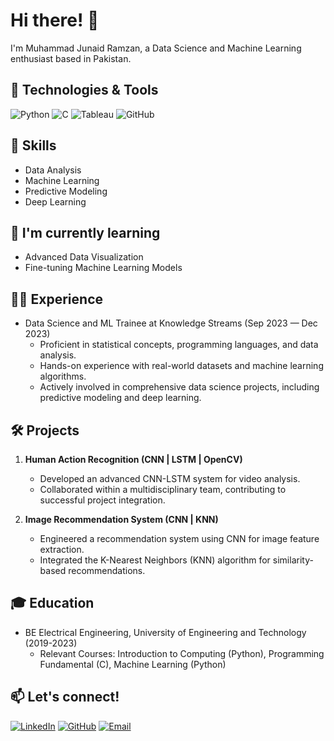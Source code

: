 # Hi there! 👋

I'm Muhammad Junaid Ramzan, a Data Science and Machine Learning enthusiast based in Pakistan.

## 🔧 Technologies & Tools

![Python](https://img.shields.io/badge/-Python-3776AB?style=flat-square&logo=python&logoColor=white)
![C](https://img.shields.io/badge/-C-00599C?style=flat-square&logo=c&logoColor=white)
![Tableau](https://img.shields.io/badge/-Tableau-E97627?style=flat-square&logo=tableau&logoColor=white)
![GitHub](https://img.shields.io/badge/-GitHub-181717?style=flat-square&logo=github&logoColor=white)


## 🚀 Skills

- Data Analysis
- Machine Learning
- Predictive Modeling
- Deep Learning


## 🌱 I'm currently learning

- Advanced Data Visualization
- Fine-tuning Machine Learning Models


## 👨‍💻 Experience

- Data Science and ML Trainee at Knowledge Streams (Sep 2023 — Dec 2023)
  - Proficient in statistical concepts, programming languages, and data analysis.
  - Hands-on experience with real-world datasets and machine learning algorithms.
  - Actively involved in comprehensive data science projects, including predictive modeling and deep learning.

## 🛠️ Projects

1. **Human Action Recognition (CNN | LSTM | OpenCV)**
   - Developed an advanced CNN-LSTM system for video analysis.
   - Collaborated within a multidisciplinary team, contributing to successful project integration.

2. **Image Recommendation System (CNN | KNN)**
   - Engineered a recommendation system using CNN for image feature extraction.
   - Integrated the K-Nearest Neighbors (KNN) algorithm for similarity-based recommendations.

## 🎓 Education

- BE Electrical Engineering, University of Engineering and Technology (2019-2023)
  - Relevant Courses: Introduction to Computing (Python), Programming Fundamental (C), Machine Learning (Python)

## 📫 Let's connect!

[![LinkedIn](https://img.shields.io/badge/LinkedIn-Connect-blue)](https://www.linkedin.com/in/junaid469/)
[![GitHub](https://img.shields.io/badge/GitHub-Follow-green)](https://github.com/Junaid469)
[![Email](https://img.shields.io/badge/Email-Contact-D14836)](mailto:mjunaidahmed469@gmail.com)
